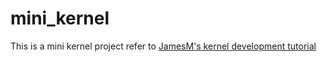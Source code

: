 # mini_kernel
This is a mini kernel project refer to <a href="http://www.jamesmolloy.co.uk/tutorial_html/">JamesM's kernel development tutorial</a>